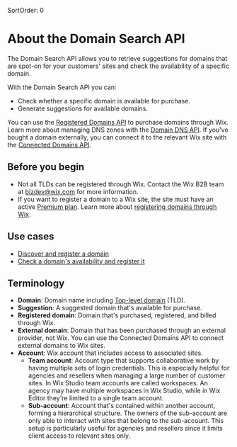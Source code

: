 SortOrder: 0
# About the Domain Search API

The Domain Search API allows you to retrieve suggestions for domains that are
spot-on for your customers' sites and check the availability of a specific
domain.

With the Domain Search API you can:

- Check whether a specific domain is available for purchase.
- Generate suggestions for available domains.

You can use the
[Registered Domains API](https://dev.wix.com/docs/rest/api-reference/account-level-apis/registered-domains/introduction)
to purchase domains through Wix. Learn more about managing DNS zones with the
[Domain DNS API](https://dev.wix.com/docs/rest/api-reference/account-level-apis/domain-dns/introduction).
If you've bought a domain externally, you can connect it to the relevant Wix
site with the
[Connected Domains API](https://dev.wix.com/docs/rest/api-reference/account-level-apis/connected-domains/introduction).

## Before you begin

+ Not all TLDs can be registered through Wix. Contact the
  Wix B2B team at [bizdev@wix.com](mailto:bizdev@wix.com) for more information.
+ If you want to register a domain to a Wix site, the site must have an active
  [Premium plan](https://support.wix.com/en/article/upgrading-your-site-to-premium-3066683).
  Learn more about
  [registering domains through Wix](https://dev.wix.com/docs/rest/api-reference/account-level-apis/registered-domains/introduction).

## Use cases

+ [Discover and register a domain](https://dev.wix.com/docs/rest/api-reference/account-level-apis/domain-search/sample-flows#discover-and-register-a-domain)
+ [Check a domain's availability and register it](https://dev.wix.com/docs/rest/api-reference/account-level-apis/domain-search/sample-flows#check-a-domains-availability-and-register-it)

## Terminology

+ __Domain__: Domain name including [Top-level domain](https://en.wikipedia.org/wiki/Top-level_domain) (TLD).
+ __Suggestion__: A suggested domain that's available for purchase.
+ __Registered domain__: Domain that's purchased, registered, and billed
  through Wix.
+ __External domain__: Domain that has been purchased through an external
  provider, not Wix. You can use the Connected Domains API to connect external domains to Wix sites.
+ __Account__: Wix account that includes access to associated sites.
  + __Team account__: Account type that supports collaborative work by having
    multiple sets of login credentials. This is especially helpful for agencies
    and resellers when managing a large number of customer sites. In Wix Studio
    team accounts are called workspaces. An agency may have multiple workspaces
    in Wix Studio, while in Wix Editor they're limited to a single team account.
  + __Sub-account__: Account that's contained within another account, forming a
    hierarchical structure. The owners of the sub-account are only able to
    interact with sites that belong to the sub-account. This setup is
    particularly useful for agencies and resellers since it limits client access
    to relevant sites only.